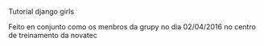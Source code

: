 Tutorial django girls

Feito en conjunto como os menbros da grupy no dia 02/04/2016 no centro de treinamento da novatec
